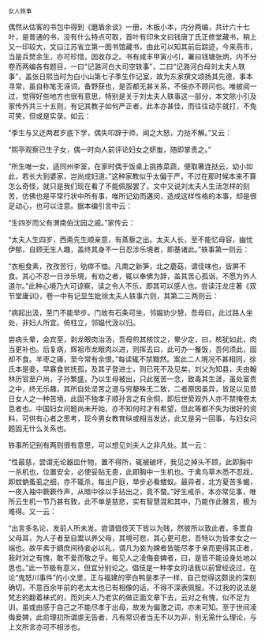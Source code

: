     女人轶事 

   偶然从估客的书包中得到《磨盾余谈》一册，木板小本，内分两编，共计六十七叶，是普通的书，没有什么特点可取，首叶有印朱文曰钱唐丁氏正修堂藏书，稍上又一印较大，文曰江苏省立第一图书馆藏书，由此可以知其前后踪迹，今来燕市，当是兵燹余生，亦可珍惜，因收存之。书有咸丰甲寅小引，署曰钱塘张炳，内不分卷而两编各有题目，一曰“记潞河白大司空轶事”，二曰“记潞河白母刘太夫人轶事”，盖张日熙当时为白小山第七子季生作记室，故为东家撰文颂扬其先德，事本寻常，虽自称笔无诬词，备野获也，是否都无甚关系，不佞亦不顾问也。唯披阅一过，觉得好些地方也很有意思，特别是关于刘太夫人轶事这一部分，本文除小引及家传外共三十五则，有记其教子如何严正者，此本亦甚佳，而往往动手就打，不免可笑，但或是实录。如云：

   “季生与又迂两君岁底下学，偶失叩辞于师，闻之大怒，力挞不解。”又云：

   “熙亭观察已生子女，偶一时向人前评论妇女之妍蚩，随即掌责之。”

   “所生唯一女，适同州李室，在家时偶于饭桌上挑拣菜蔬，便取箸连挞云，幼小如此，若长大到婆家，岂尚成妇道。”这种家教似乎太偏于严，不过在那时候本来不算怎么奇怪，就只是我们现在看了不能佩服罢了。文中又说刘太夫人生活怎样的刻苦，仿佛也是平常行状中所有事，唯所记幼而遘闵，造成这样性格的本事，却是很足动心，也可以注意。据本编引言中云：

   “生四岁而父有渭南伯沈园之戚。”家传云：

   “太夫人生四岁，西斋先生顺亲意，有蒸藜之出。太夫人长，至不能忆母容，幽忧伊郁，自顾无生人趣，盖终其身不一日忍涉乐境者，即基诸此。”轶事第一则云：

   “衣粗食素，孜孜苦行，劬瘁不恤。凡南之新笋，北之蘑菇，谓佳味也，皆屏不食。其心不忍一日涉乐境，有劝之者，辄以奉佛为辞，盖其苦心孤诣，不愿为外人道尔。”此种心境乃大可谅察，读之令人不乐，即其可以感人也。尝读汪龙庄著《双节堂庸训》，卷一中有记显生妣徐太夫人轶事六则，其第二三两则云：

   “病起出汲，至门不能举步。门故有石条可坐，邻媪劝少憩，吾母曰，此过路人坐处，非妇人所宜。倚柱立，邻媪代汲以归。

   尝病头晕，会宾至，剥龙眼肉治汤，吾母煎其核饮之，晕少定，曰，核犹如此，肉当更补也。后复病，辉祖市龙眼肉以进，则挥去曰，此可办一餐饭，吾何须此，固却不食。羊枣之痛，至今常有余恨。”每读辄不禁黯然。案此二人境况不甚相同，徐氏本是妾，早寡食贫抚孤，及其子登进士，则已死不及见矣，刘父为知县，夫由翰林历官至户尚，子孙繁盛，乃以生母被出，只此冤苦一念，致毒其生涯，虽处富贵之中，终无乐趣，其所自处坚苦之道与穷嫠殊无二致，二者原因虽异，皆足以见昔日女人之一种苦境，此固不独孝子顺孙言之有余恫，即后世旁观外人亦不禁掩卷太息者也。中国妇女问题尚未开始，亦不知何时才有希望，但此等都不失为很好的资料，可供有心者之思考，现今男女教育纵或相当发达，此又是另一回事，与妇女问题固无什么关系也。

   轶事所记别有两则很有意思，可以想见刘夫人之非凡处。其一云：

   “性最慈，尝谓无论器皿什物，置不得所，辄被破坏，我见之掉头不顾，此即胸中一杀机也，位置安全，必使妥贴无患，此即胸中一生机也。于禽鸟草木悉不忍戕，即蚊蚋蚤虱之细，亦不辄杀，每出户庭，举步必看蝼蚁。最异者，北方夏苦多蝎，一夜入袖中簌簌作声，从暗中徐以手拈出之，竟不螫。”好生戒杀，本亦常见事，唯所云生机一节乃甚有致，此不单是慈悲，实有智慧混和其中，乃能作此雅言，极为难得。又一云：

   “出言多名论，发前人所未发。尝谓倡伎天下皆以为贱，然彼所以致此者，多鬻自父母耳，为人子者至自鬻以养父母，其境可悲，其心更可悲，吾特以为皆孝女之一端也。故平素于嫡庶间待妾必以礼，谓凡为妾为婢者皆能尽孝于亲而更得其正者，我时对之有愧，敢不爱而敬之乎。每见人之凌侮妾婢者，曰，是皆不能设身处地以思也。”此一节极有意义，但宜分别论之。倡伎是一种孝女的话我以前曾经说过，在论“鬼怒川事件”的小文里，正与福建的宰白鸭是孝子一样，自己觉得这颇说的深刻确切，不意百余年前的老太太也已有相像的话，不得不深表佩服。不过我的说法是梵志的翻着袜式的，而刘夫人乃老实的做正面文章下去，云对之有愧，似不足为训，虽或由感于自己之不能尽孝于出母，故发为偏激之词，亦未可知。至于世间凌侮妾婢，此俞理初所谓虐无告者，凡有常识者当无不以为非，别无需什么理论，与上文所言亦可不相涉也。

